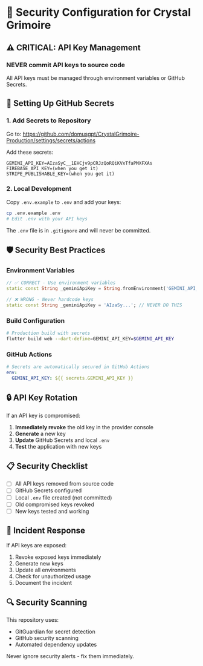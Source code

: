 # 🔐 Security Configuration for Crystal Grimoire

## ⚠️ CRITICAL: API Key Management

### **NEVER commit API keys to source code**

All API keys must be managed through environment variables or GitHub Secrets.

## 🔑 Setting Up GitHub Secrets

### 1. Add Secrets to Repository
Go to: https://github.com/domusgpt/CrystalGrimoire-Production/settings/secrets/actions

Add these secrets:
```
GEMINI_API_KEY=AIzaSyC__1EHCjv9pCRJzQoRQiKVxTfaPMXFXAs
FIREBASE_API_KEY=(when you get it)
STRIPE_PUBLISHABLE_KEY=(when you get it)
```

### 2. Local Development
Copy `.env.example` to `.env` and add your keys:
```bash
cp .env.example .env
# Edit .env with your API keys
```

The `.env` file is in `.gitignore` and will never be committed.

## 🛡️ Security Best Practices

### Environment Variables
```dart
// ✅ CORRECT - Use environment variables
static const String _geminiApiKey = String.fromEnvironment('GEMINI_API_KEY');

// ❌ WRONG - Never hardcode keys
static const String _geminiApiKey = 'AIzaSy...'; // NEVER DO THIS
```

### Build Configuration
```bash
# Production build with secrets
flutter build web --dart-define=GEMINI_API_KEY=$GEMINI_API_KEY
```

### GitHub Actions
```yaml
# Secrets are automatically secured in GitHub Actions
env:
  GEMINI_API_KEY: ${{ secrets.GEMINI_API_KEY }}
```

## 🔒 API Key Rotation

If an API key is compromised:

1. **Immediately revoke** the old key in the provider console
2. **Generate** a new key
3. **Update** GitHub Secrets and local `.env`
4. **Test** the application with new keys

## 📋 Security Checklist

- [ ] All API keys removed from source code
- [ ] GitHub Secrets configured
- [ ] Local `.env` file created (not committed)
- [ ] Old compromised keys revoked
- [ ] New keys tested and working

## 🚨 Incident Response

If API keys are exposed:
1. Revoke exposed keys immediately
2. Generate new keys
3. Update all environments
4. Check for unauthorized usage
5. Document the incident

## 🔍 Security Scanning

This repository uses:
- GitGuardian for secret detection
- GitHub security scanning
- Automated dependency updates

Never ignore security alerts - fix them immediately.